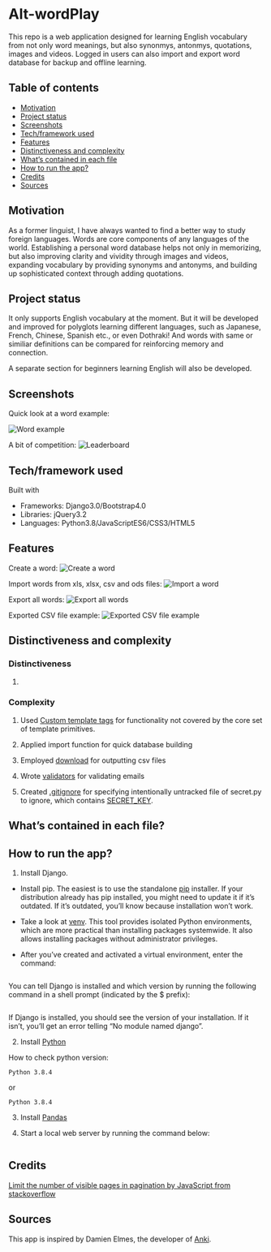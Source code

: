 # Alt-wordPlay

This repo is a web application designed for learning English vocabulary from not only word meanings, but also synonmys, antonmys, quotations, images and videos. Logged in users can also import and export word database for backup and offline learning.

## Table of contents

- [Motivation](#motivation)
- [Project status](#project-status)
- [Screenshots](#screenshots)
- [Tech/framework used](#tech/framework-used)
- [Features](#features)
- [Distinctiveness and complexity](#Distinctiveness-and-complexity)
- [What’s contained in each file](#What’s-contained-in-each-file)
- [How to run the app?](#how-to-run-the-app?)
- [Credits](#credits)
- [Sources](#sources)

## Motivation

As a former linguist, I have always wanted to find a better way to study foreign languages. Words are core components of any languages of the world. Establishing a personal word database helps not only in memorizing, but also improving clarity and vividity through images and videos, expanding vocabulary by providing synonyms and antonyms, and building up sophisticated context through adding quotations.

## Project status

It only supports English vocabulary at the moment. But it will be developed and improved for polyglots learning different languages, such as Japanese, French, Chinese, Spanish etc., or even Dothraki! And words with same or similiar definitions can be compared for reinforcing memory and connection.

A separate section for beginners learning English will also be developed.

## Screenshots

Quick look at a word example:

![Word example](./wordPlay-website/tree/master/wordPlay/static/word_example.png)

A bit of competition:
![Leaderboard](https://github.com/michelle2014/wordPlay-website/tree/master/wordPlay/static/leaderboard_example.png "Leaderboard")

## Tech/framework used

Built with

- Frameworks: Django3.0/Bootstrap4.0
- Libraries: jQuery3.2
- Languages: Python3.8/JavaScriptES6/CSS3/HTML5

## Features

Create a word:
![Create a word](https://github.com/michelle2014/wordPlay-website/tree/master/wordPlay/static/create_example.png "Create a word")

Import words from xls, xlsx, csv and ods files:
![Import a word](https://github.com/michelle2014/wordPlay-website/tree/master/wordPlay/static/import_example.png "Import words")

Export all words:
![Export all words](https://github.com/michelle2014/wordPlay-website/tree/master/wordPlay/static/export_example.png "Export all words")

Exported CSV file example:
![Exported CSV file example](https://github.com/michelle2014/wordPlay-website/tree/master/wordPlay/static/csv_open_example.png "Exported CSV file example")

## Distinctiveness and complexity

### Distinctiveness

1.

### Complexity

1. Used [Custom template tags](https://docs.djangoproject.com/en/3.1/howto/custom-template-tags/) for functionality not covered by the core set of template primitives.

2. Applied import function for quick database building

3. Employed [download](https://docs.djangoproject.com/en/3.1/howto/outputting-csv/) for outputting csv files

4. Wrote [validators](https://docs.djangoproject.com/en/3.1/ref/validators/) for validating emails

5. Created [.gitignore](https://git-scm.com/docs/gitignore) for specifying intentionally untracked file of secret.py to ignore, which contains [SECRET_KEY](https://docs.djangoproject.com/en/3.1/ref/settings/).

## What’s contained in each file?

## How to run the app?

1. Install Django.

- Install pip. The easiest is to use the standalone [pip](https://pip.pypa.io/en/latest/installing/#installing-with-get-pip-py) installer. If your distribution already has pip installed, you might need to update it if it’s outdated. If it’s outdated, you’ll know because installation won’t work.

- Take a look at [venv](https://docs.python.org/3/tutorial/venv.html). This tool provides isolated Python environments, which are more practical than installing packages systemwide. It also allows installing packages without administrator privileges.

- After you’ve created and activated a virtual environment, enter the command:

```$ python -m pip install Django

```

You can tell Django is installed and which version by running the following command in a shell prompt (indicated by the $ prefix):

```$ python -m django --version

```

If Django is installed, you should see the version of your installation. If it isn’t, you’ll get an error telling “No module named django”.

2. Install [Python](https://www.python.org/getit/)

How to check python version:

```C:> python -V
Python 3.8.4
```

or

```C:> python -version
Python 3.8.4
```

3. Install [Pandas](https://pandas.pydata.org/pandas-docs/stable/getting_started/install.html)

4. Start a local web server by running the command below:

```python manage.py runserver

```

## Credits

[Limit the number of visible pages in pagination by JavaScript from stackoverflow](https://stackoverflow.com/questions/46382109/limit-the-number-of-visible-pages-in-pagination)

## Sources

This app is inspired by Damien Elmes, the developer of [Anki](https://apps.ankiweb.net/).
